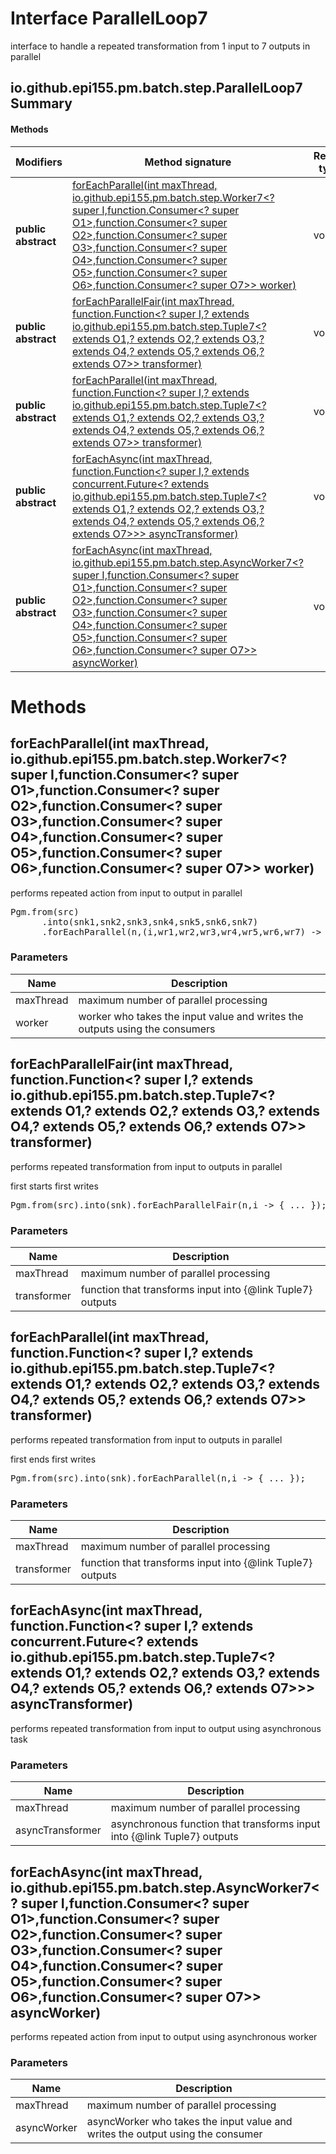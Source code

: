 Interface ParallelLoop7
=======================
interface to handle a repeated transformation from 1 input to 7 outputs in parallel

io.github.epi155.pm.batch.step.ParallelLoop7 Summary
-------
#### Methods
| Modifiers           | Method signature                                                                                                                                                                                                                                                                                                                                                                                                                                                                                                                                                                                        | Return type |
| ------------------- | ------------------------------------------------------------------------------------------------------------------------------------------------------------------------------------------------------------------------------------------------------------------------------------------------------------------------------------------------------------------------------------------------------------------------------------------------------------------------------------------------------------------------------------------------------------------------------------------------------- | ----------- |
| **public abstract** | [forEachParallel(int maxThread, io.github.epi155.pm.batch.step.Worker7<? super I,function.Consumer<? super O1>,function.Consumer<? super O2>,function.Consumer<? super O3>,function.Consumer<? super O4>,function.Consumer<? super O5>,function.Consumer<? super O6>,function.Consumer<? super O7>> worker)](#foreachparallelint-maxthread-iogithubepi155pmbatchstepworker7?-super-i-functionconsumer?-super-o1-functionconsumer?-super-o2-functionconsumer?-super-o3-functionconsumer?-super-o4-functionconsumer?-super-o5-functionconsumer?-super-o6-functionconsumer?-super-o7-worker)               | void        |
| **public abstract** | [forEachParallelFair(int maxThread, function.Function<? super I,? extends io.github.epi155.pm.batch.step.Tuple7<? extends O1,? extends O2,? extends O3,? extends O4,? extends O5,? extends O6,? extends O7>> transformer)](#foreachparallelfairint-maxthread-functionfunction?-super-i-?-extends-iogithubepi155pmbatchsteptuple7?-extends-o1-?-extends-o2-?-extends-o3-?-extends-o4-?-extends-o5-?-extends-o6-?-extends-o7-transformer)                                                                                                                                                                 | void        |
| **public abstract** | [forEachParallel(int maxThread, function.Function<? super I,? extends io.github.epi155.pm.batch.step.Tuple7<? extends O1,? extends O2,? extends O3,? extends O4,? extends O5,? extends O6,? extends O7>> transformer)](#foreachparallelint-maxthread-functionfunction?-super-i-?-extends-iogithubepi155pmbatchsteptuple7?-extends-o1-?-extends-o2-?-extends-o3-?-extends-o4-?-extends-o5-?-extends-o6-?-extends-o7-transformer)                                                                                                                                                                         | void        |
| **public abstract** | [forEachAsync(int maxThread, function.Function<? super I,? extends concurrent.Future<? extends io.github.epi155.pm.batch.step.Tuple7<? extends O1,? extends O2,? extends O3,? extends O4,? extends O5,? extends O6,? extends O7>>> asyncTransformer)](#foreachasyncint-maxthread-functionfunction?-super-i-?-extends-concurrentfuture?-extends-iogithubepi155pmbatchsteptuple7?-extends-o1-?-extends-o2-?-extends-o3-?-extends-o4-?-extends-o5-?-extends-o6-?-extends-o7-asynctransformer)                                                                                                              | void        |
| **public abstract** | [forEachAsync(int maxThread, io.github.epi155.pm.batch.step.AsyncWorker7<? super I,function.Consumer<? super O1>,function.Consumer<? super O2>,function.Consumer<? super O3>,function.Consumer<? super O4>,function.Consumer<? super O5>,function.Consumer<? super O6>,function.Consumer<? super O7>> asyncWorker)](#foreachasyncint-maxthread-iogithubepi155pmbatchstepasyncworker7?-super-i-functionconsumer?-super-o1-functionconsumer?-super-o2-functionconsumer?-super-o3-functionconsumer?-super-o4-functionconsumer?-super-o5-functionconsumer?-super-o6-functionconsumer?-super-o7-asyncworker) | void        |

Methods
=======
forEachParallel(int maxThread, io.github.epi155.pm.batch.step.Worker7<? super I,function.Consumer<? super O1>,function.Consumer<? super O2>,function.Consumer<? super O3>,function.Consumer<? super O4>,function.Consumer<? super O5>,function.Consumer<? super O6>,function.Consumer<? super O7>> worker)
----------------------------------------------------------------------------------------------------------------------------------------------------------------------------------------------------------------------------------------------------------------------------------------------------------
performs repeated action from input to output in parallel
 <pre>Pgm.from(src)
      .into(snk1,snk2,snk3,snk4,snk5,snk6,snk7)
      .forEachParallel(n,(i,wr1,wr2,wr3,wr4,wr5,wr6,wr7) -> { ... });</pre>

### Parameters

| Name      | Description                                                                 |
| --------- | --------------------------------------------------------------------------- |
| maxThread | maximum number of parallel processing                                       |
| worker    | worker who takes the input value and writes the outputs using the consumers |


forEachParallelFair(int maxThread, function.Function<? super I,? extends io.github.epi155.pm.batch.step.Tuple7<? extends O1,? extends O2,? extends O3,? extends O4,? extends O5,? extends O6,? extends O7>> transformer)
------------------------------------------------------------------------------------------------------------------------------------------------------------------------------------------------------------------------
performs repeated transformation from input to outputs in parallel
 <p>first starts first writes
 <pre>Pgm.from(src).into(snk).forEachParallelFair(n,i -> { ... });</pre>

### Parameters

| Name        | Description                                                  |
| ----------- | ------------------------------------------------------------ |
| maxThread   | maximum number of parallel processing                        |
| transformer | function that transforms input into  {@link Tuple7}  outputs |


forEachParallel(int maxThread, function.Function<? super I,? extends io.github.epi155.pm.batch.step.Tuple7<? extends O1,? extends O2,? extends O3,? extends O4,? extends O5,? extends O6,? extends O7>> transformer)
--------------------------------------------------------------------------------------------------------------------------------------------------------------------------------------------------------------------
performs repeated transformation from input to outputs in parallel
 <p>first ends first writes
 <pre>Pgm.from(src).into(snk).forEachParallel(n,i -> { ... });</pre>

### Parameters

| Name        | Description                                                  |
| ----------- | ------------------------------------------------------------ |
| maxThread   | maximum number of parallel processing                        |
| transformer | function that transforms input into  {@link Tuple7}  outputs |


forEachAsync(int maxThread, function.Function<? super I,? extends concurrent.Future<? extends io.github.epi155.pm.batch.step.Tuple7<? extends O1,? extends O2,? extends O3,? extends O4,? extends O5,? extends O6,? extends O7>>> asyncTransformer)
---------------------------------------------------------------------------------------------------------------------------------------------------------------------------------------------------------------------------------------------------
performs repeated transformation from input to output using asynchronous task

### Parameters

| Name             | Description                                                               |
| ---------------- | ------------------------------------------------------------------------- |
| maxThread        | maximum number of parallel processing                                     |
| asyncTransformer | asynchronous function that transforms input into  {@link Tuple7}  outputs |


forEachAsync(int maxThread, io.github.epi155.pm.batch.step.AsyncWorker7<? super I,function.Consumer<? super O1>,function.Consumer<? super O2>,function.Consumer<? super O3>,function.Consumer<? super O4>,function.Consumer<? super O5>,function.Consumer<? super O6>,function.Consumer<? super O7>> asyncWorker)
-----------------------------------------------------------------------------------------------------------------------------------------------------------------------------------------------------------------------------------------------------------------------------------------------------------------
performs repeated action from input to output using asynchronous worker

### Parameters

| Name        | Description                                                                    |
| ----------- | ------------------------------------------------------------------------------ |
| maxThread   | maximum number of parallel processing                                          |
| asyncWorker | asyncWorker who takes the input value and writes the output using the consumer |


